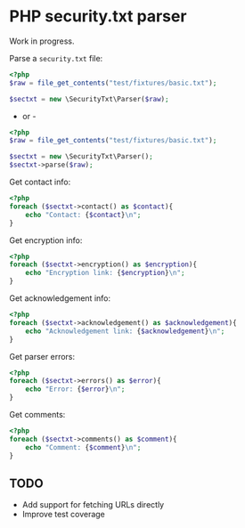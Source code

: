 # PHP security.txt parser

Work in progress.

Parse a `security.txt` file:
```php
<?php
$raw = file_get_contents("test/fixtures/basic.txt");

$sectxt = new \SecurityTxt\Parser($raw);
```

- or -

```php
<?php
$raw = file_get_contents("test/fixtures/basic.txt");

$sectxt = new \SecurityTxt\Parser();
$sectxt->parse($raw);
```

Get contact info:
```php
<?php
foreach ($sectxt->contact() as $contact){
    echo "Contact: {$contact}\n";
}
```

Get encryption info:
```php
<?php
foreach ($sectxt->encryption() as $encryption){
    echo "Encryption link: {$encryption}\n";
}
```

Get acknowledgement info:
```php
<?php
foreach ($sectxt->acknowledgement() as $acknowledgement){
    echo "Acknowledgement link: {$acknowledgement}\n";
}
```

Get parser errors:
```php
<?php
foreach ($sectxt->errors() as $error){
    echo "Error: {$error}\n";
}
```

Get comments:
```php
<?php
foreach ($sectxt->comments() as $comment){
    echo "Comment: {$comment}\n";
}
```

## TODO
* Add support for fetching URLs directly
* Improve test coverage
